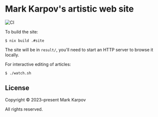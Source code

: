 # Mark Karpov's artistic web site

![CI](https://github.com/mrkkrp/markkarpov.art/actions/workflows/ci.yaml/badge.svg?branch=master)

To build the site:

```shell
$ nix build .#site
```

The site will be in `result/`, you'll need to start an HTTP server to browse
it locally.

For interactive editing of articles:

```shell
$ ./watch.sh
```

## License

Copyright © 2023–present Mark Karpov

All rights reserved.
